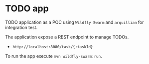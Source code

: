 TODO app
====

TODO application as a POC using `Wildfly Swarm` and `arquillian` for integration test. 

The application expose a REST endpoint to manage TODOs.

- `http://localhost:8080/task/{:taskId}`

To run the app execute `mvn wildfly-swarm:run`.

